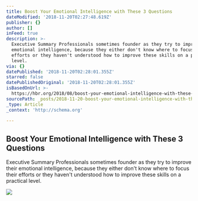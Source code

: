 ```yaml
---
title: Boost Your Emotional Intelligence with These 3 Questions
dateModified: '2018-11-20T02:27:48.619Z'
publisher: {}
author: []
inFeed: true
description: >-
  Executive Summary Professionals sometimes founder as they try to improve their
  emotional intelligence, because they either don't know where to focus their
  efforts or they haven't understood how to improve these skills on a practical
  level.
via: {}
datePublished: '2018-11-20T02:28:01.355Z'
starred: false
datePublishedOriginal: '2018-11-20T02:28:01.355Z'
isBasedOnUrl: >-
  https://hbr.org/2018/08/boost-your-emotional-intelligence-with-these-3-questions
sourcePath: _posts/2018-11-20-boost-your-emotional-intelligence-with-these-3-questions.md
_type: Article
_context: 'http://schema.org'

---
```

<article style=""><h1>Boost Your Emotional Intelligence with These 3 Questions</h1><p>Executive Summary Professionals sometimes founder as they try to improve their emotional intelligence, because they either don't know where to focus their efforts or they haven't understood how to improve these skills on a practical level.</p><img src="https://hbr.org/resources/images/article_assets/2018/08/aug18_16_124369406.jpg" /></article>